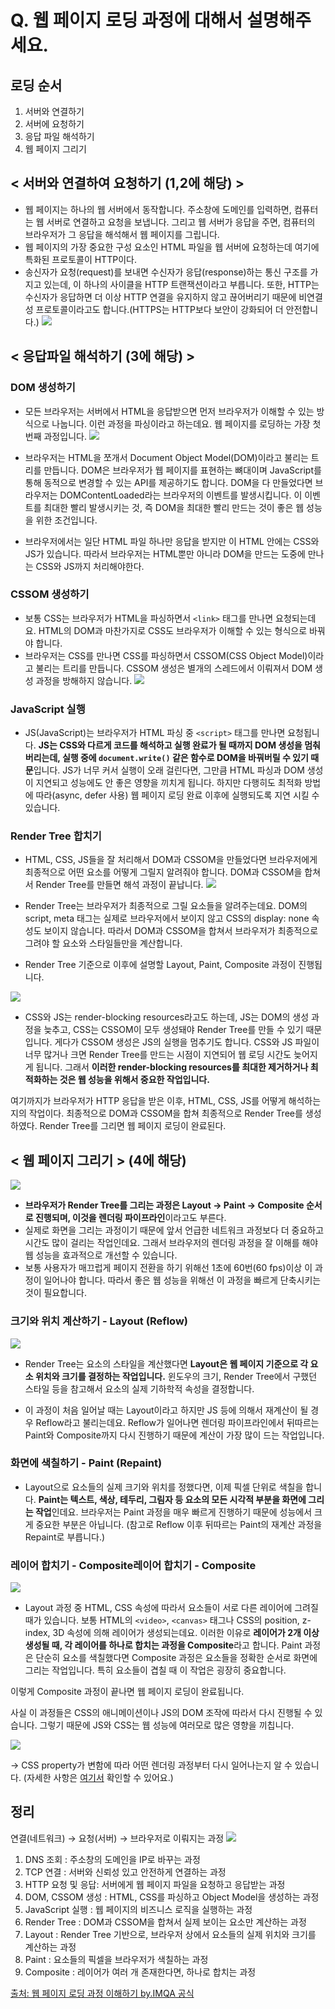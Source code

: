 # Q. 웹 페이지 로딩 과정에 대해서 설명해주세요.

## 로딩 순서

1. 서버와 연결하기
2. 서버에 요청하기
3. 응답 파일 해석하기
4. 웹 페이지 그리기

## < 서버와 연결하여 요청하기 (1,2에 해당) >

- 웹 페이지는 하나의 웹 서버에서 동작합니다. 주소창에 도메인를 입력하면, 컴퓨터는 웹 서버로 연결하고 요청을 보냅니다. 그리고 웹 서버가 응답을 주면, 컴퓨터의 브라우저가 그 응답을 해석해서 웹 페이지를 그립니다.
- 웹 페이지의 가장 중요한 구성 요소인 HTML 파일을 웹 서버에 요청하는데 여기에 특화된 프로토콜이 HTTP이다.
- 송신자가 요청(request)를 보내면 수신자가 응답(response)하는 통신 구조를 가지고 있는데, 이 하나의 사이클을 HTTP 트랜잭션이라고 부릅니다. 또한, HTTP는 수신자가 응답하면 더 이상 HTTP 연결을 유지하지 않고 끊어버리기 때문에 비연결성 프로토콜이라고도 합니다.(HTTPS는 HTTP보다 보안이 강화되어 더 안전합니다.)
  <img src="https://blog.imqa.io/content/images/size/w1600/2022/03/10-3.jpg">

## < 응답파일 해석하기 (3에 해당) >

### DOM 생성하기

- 모든 브라우저는 서버에서 HTML을 응답받으면 먼저 브라우저가 이해할 수 있는 방식으로 나눕니다. 이런 과정을 파싱이라고 하는데요. 웹 페이지를 로딩하는 가장 첫 번째 과정입니다.
  <img src="https://blog.imqa.io/content/images/size/w1600/2022/03/0321_----------------_server-copy-1.jpg">

- 브라우저는 HTML을 쪼개서 Document Object Model(DOM)이라고 불리는 트리를 만듭니다. DOM은 브라우저가 웹 페이지를 표현하는 뼈대이며 JavaScript를 통해 동적으로 변경할 수 있는 API를 제공하기도 합니다. DOM을 다 만들었다면 브라우저는 DOMContentLoaded라는 브라우저의 이벤트를 발생시킵니다. 이 이벤트를 최대한 빨리 발생시키는 것, 즉 DOM을 최대한 빨리 만드는 것이 좋은 웹 성능을 위한 조건입니다.
- 브라우저에서는 일단 HTML 파일 하나만 응답을 받지만 이 HTML 안에는 CSS와 JS가 있습니다. 따라서 브라우저는 HTML뿐만 아니라 DOM을 만드는 도중에 만나는 CSS와 JS까지 처리해야한다.

### CSSOM 생성하기

- 보통 CSS는 브라우저가 HTML을 파싱하면서 `<link>` 태그를 만나면 요청되는데요. HTML의 DOM과 마찬가지로 CSS도 브라우저가 이해할 수 있는 형식으로 바꿔야 합니다.
- 브라우저는 CSS를 만나면 CSS를 파싱하면서 CSSOM(CSS Object Model)이라고 불리는 트리를 만듭니다. CSSOM 생성은 별개의 스레드에서 이뤄져서 DOM 생성 과정을 방해하지 않습니다.
  <img src="https://blog.imqa.io/content/images/size/w1600/2022/03/0321_----------------_server-copy-2-1.jpg">

### JavaScript 실행

- JS(JavaScript)는 브라우저가 HTML 파싱 중 `<script>` 태그를 만나면 요청됩니다. <b>JS는 CSS와 다르게 코드를 해석하고 실행 완료가 될 때까지 DOM 생성을 멈춰버리는데, 실행 중에 `document.write()` 같은 함수로 DOM을 바꿔버릴 수 있기 때문</b>입니다. JS가 너무 커서 실행이 오래 걸린다면, 그만큼 HTML 파싱과 DOM 생성이 지연되고 성능에도 안 좋은 영향을 끼치게 됩니다. 하지만 다행히도 최적화 방법에 따라(async, defer 사용) 웹 페이지 로딩 완료 이후에 실행되도록 지연 시킬 수 있습니다.

### Render Tree 합치기

- HTML, CSS, JS들을 잘 처리해서 DOM과 CSSOM을 만들었다면 브라우저에게 최종적으로 어떤 요소를 어떻게 그릴지 알려줘야 합니다. DOM과 CSSOM을 합쳐서 Render Tree를 만들면 해석 과정이 끝납니다.
  <img src="https://blog.imqa.io/content/images/size/w1600/2022/03/0321_----------------_server-copy-3.jpg">
- Render Tree는 브라우저가 최종적으로 그릴 요소들을 알려주는데요. DOM의 script, meta 태그는 실제로 브라우저에서 보이지 않고 CSS의 display: none 속성도 보이지 않습니다. 따라서 DOM과 CSSOM을 합쳐서 브라우저가 최종적으로 그려야 할 요소와 스타일들만을 계산합니다.

- Render Tree 기준으로 이후에 설명할 Layout, Paint, Composite 과정이 진행됩니다.

<img src="https://blog.imqa.io/content/images/size/w1600/2022/03/0321_----------------_server-copy-6.jpg">

- CSS와 JS는 render-blocking resources라고도 하는데, JS는 DOM의 생성 과정을 늦추고, CSS는 CSSOM이 모두 생성돼야 Render Tree를 만들 수 있기 때문입니다. 게다가 CSSOM 생성은 JS의 실행을 멈추기도 합니다. CSS와 JS 파일이 너무 많거나 크면 Render Tree를 만드는 시점이 지연되어 웹 로딩 시간도 늦어지게 됩니다. 그래서 <b>이러한 render-blocking resources를 최대한 제거하거나 최적화하는 것은 웹 성능을 위해서 중요한 작업입니다.</b>

여기까지가 브라우저가 HTTP 응답을 받은 이후, HTML, CSS, JS를 어떻게 해석하는지의 작업이다. 최종적으로 DOM과 CSSOM을 합쳐 최종적으로 Render Tree를 생성하였다. Render Tree를 그리면 웹 페이지 로딩이 완료된다.

## < 웹 페이지 그리기 > (4에 해당)

<img src="https://blog.imqa.io/content/images/size/w1600/2022/03/15.jpg">

- <b>브라우저가 Render Tree를 그리는 과정은 Layout → Paint → Composite 순서로 진행되며, 이것을 렌더링 파이프라인</b>이라고도 부른다.
- 실제로 화면을 그리는 과정이기 때문에 앞서 언급한 네트워크 과정보다 더 중요하고 시간도 많이 걸리는 작업인데요. 그래서 브라우저의 렌더링 과정을 잘 이해를 해야 웹 성능을 효과적으로 개선할 수 있습니다.
- 보통 사용자가 매끄럽게 페이지 전환을 하기 위해선 1초에 60번(60 fps)이상 이 과정이 일어나야 합니다. 따라서 좋은 웹 성능을 위해선 이 과정을 빠르게 단축시키는 것이 필요합니다.

### 크기와 위치 계산하기 - Layout (Reflow)

<img src="https://blog.imqa.io/content/images/size/w1600/2022/03/16.jpg">

- Render Tree는 요소의 스타일을 계산했다면 <b>Layout은 웹 페이지 기준으로 각 요소 위치와 크기를 결정하는 작업입니다.</b> 윈도우의 크기, Render Tree에서 구했던 스타일 등을 참고해서 요소의 실제 기하학적 속성을 결정합니다.

- 이 과정이 처음 일어날 때는 Layout이라고 하지만 JS 등에 의해서 재계산이 될 경우 Reflow라고 불리는데요. Reflow가 일어나면 렌더링 파이프라인에서 뒤따르는 Paint와 Composite까지 다시 진행하기 때문에 계산이 가장 많이 드는 작업입니다.

### 화면에 색칠하기 - Paint (Repaint)

- Layout으로 요소들의 실제 크기와 위치를 정했다면, 이제 픽셀 단위로 색칠을 합니다. <b>Paint는 텍스트, 색상, 테두리, 그림자 등 요소의 모든 시각적 부분을 화면에 그리는 작업</b>인데요. 브라우저는 Paint 과정을 매우 빠르게 진행하기 때문에 성능에서 크게 중요한 부분은 아닙니다. (참고로 Reflow 이후 뒤따르는 Paint의 재계산 과정을 Repaint로 부릅니다.)

### 레이어 합치기 - Composite레이어 합치기 - Composite

<img src="https://blog.imqa.io/content/images/size/w1600/2022/03/0321_----------------_server-copy-5.jpg">

- Layout 과정 중 HTML, CSS 속성에 따라서 요소들이 서로 다른 레이어에 그려질 때가 있습니다. 보통 HTML의 `<video>`, `<canvas>` 태그나 CSS의 position, z-index, 3D 속성에 의해 레이어가 생성되는데요. 이러한 이유로 <b>레이어가 2개 이상 생성될 때, 각 레이어를 하나로 합치는 과정을 Composite</b>라고 합니다. Paint 과정은 단순히 요소를 색칠했다면 Composite 과정은 요소들을 정확한 순서로 화면에 그리는 작업입니다. 특히 요소들이 겹칠 때 이 작업은 굉장히 중요합니다.

이렇게 Composite 과정이 끝나면 웹 페이지 로딩이 완료됩니다.

사실 이 과정들은 CSS의 애니메이션이나 JS의 DOM 조작에 따라서 다시 진행될 수 있습니다. 그렇기 때문에 JS와 CSS는 웹 성능에 여러모로 많은 영향을 끼칩니다.

<img src="https://blog.imqa.io/content/images/size/w1600/2022/03/0321_----------------_server-copy-4.jpg">

-> CSS property가 변함에 따라 어떤 렌더링 과정부터 다시 일어나는지 알 수 있습니다. (자세한 사항은 [여기서](https://csstriggers.com/) 확인할 수 있어요.)

## 정리

연결(네트워크) → 요청(서버) → 브라우저로 이뤄지는 과정
<img src="https://blog.imqa.io/content/images/size/w1600/2022/03/18.jpg">

1. DNS 조회 : 주소창의 도메인을 IP로 바꾸는 과정
2. TCP 연결 : 서버와 신뢰성 있고 안전하게 연결하는 과정
3. HTTP 요청 및 응답: 서버에게 웹 페이지 파일을 요청하고 응답받는 과정
4. DOM, CSSOM 생성 : HTML, CSS를 파싱하고 Object Model을 생성하는 과정
5. JavaScript 실행 : 웹 페이지의 비즈니스 로직을 실행하는 과정
6. Render Tree : DOM과 CSSOM을 합쳐서 실제 보이는 요소만 계산하는 과정
7. Layout : Render Tree 기반으로, 브라우저 상에서 요소들의 실제 위치와 크기를 계산하는 과정
8. Paint : 요소들의 픽셀을 브라우저가 색칠하는 과정
9. Composite : 레이어가 여러 개 존재한다면, 하나로 합치는 과정

[출처: 웹 페이지 로딩 과정 이해하기 by.IMQA 공식 ](https://blog.imqa.io/webpage_loading_process/)
